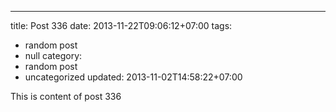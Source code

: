 ---
title: Post 336
date: 2013-11-22T09:06:12+07:00
tags:
  - random post
  - null
category:
  - random post
  - uncategorized
updated: 2013-11-02T14:58:22+07:00

This is content of post 336